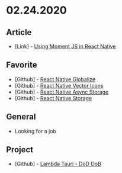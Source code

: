 # 02.24.2020

## Article

- \[Link\] - [Using Moment JS in React Native](https://medium.com/better-programming/using-moment-js-in-react-native-d1b6ebe226d4)

## Favorite

- \[Github\] - [React Native Globalize](https://github.com/joshswan/react-native-globalize)
- \[Github\] - [React Native Vector Icons](https://github.com/oblador/react-native-vector-icons)
- \[Github\] - [React Native Async Storage](https://github.com/react-native-community/async-storage)
- \[Github\] - [React Native Storage](https://github.com/sunnylqm/react-native-storage)

## General

- Looking for a job

## Project

- \[Github\] - [Lambda Tauri - DoD DoB](https://github.com/org-3s2yu/lambda-tauri)

